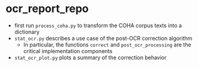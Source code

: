 # ocr_report_repo

- first run `process_coha.py` to transform the COHA corpus texts into a dictionary
- `stat_ocr.py` describes a use case of the post-OCR correction algorithm
    - In particular, the functions `correct` and `post_ocr_processing` are the critical implementation components
- `stat_ocr_plot.py` plots a summary of the correction behavior
